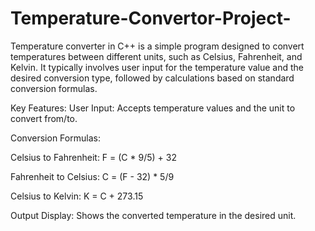 # Temperature-Convertor-Project-

Temperature converter in C++ is a simple program designed to convert temperatures between different units, such as Celsius, Fahrenheit, and Kelvin. It typically involves user input for the temperature value and the desired conversion type, followed by calculations based on standard conversion formulas.

Key Features:
User Input: Accepts temperature values and the unit to convert from/to.

Conversion Formulas:

Celsius to Fahrenheit: F = (C * 9/5) + 32

Fahrenheit to Celsius: C = (F - 32) * 5/9

Celsius to Kelvin: K = C + 273.15

Output Display: Shows the converted temperature in the desired unit.

